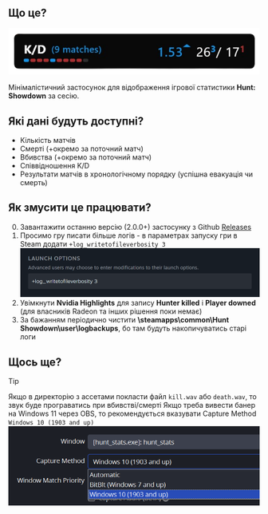 ## Що це?

![plot](./screens/kda_preview.png)

Мінімалістичний застосунок для відображення ігрової статистики **Hunt: Showdown** за сесію.

## Які дані будуть доступні?
- Кількість матчів
- Смерті (+окремо за поточний матч)
- Вбивства (+окремо за поточний матч)
- Співвідношення K/D
- Результати матчів в хронологічному порядку (успішна евакуація чи смерть)

## Як змусити це працювати?
0. Завантажити останню версію (2.0.0+) застосунку з Github [Releases](https://github.com/dealnotedev/dart_hunt_kda/releases)
1. Просимо гру писати більше логів - в параметрах запуску гри в Steam додати `+log_writetofileverbosity 3`
![plot](./screens/steam.png)
2. Увімкнути **Nvidia Highlights** для запису **Hunter killed** і **Player downed** (для власників Radeon та інших рішення поки немає)
3. За бажанням періодично чистити **\steamapps\common\Hunt Showdown\user\logbackups**, бо там будуть накопичуватись старі логи

## Щось ще?
> [!TIP]
> Якщо в директорію з ассетами покласти файл `kill.wav` або `death.wav`, то звук буде програватись при вбивстві/смерті
> Якщо треба вивести банер на Windows 11 через OBS, то рекомендується вказувати Capture Method `Windows 10 (1903 and up)`
![plot](./screens/obs_capture.png)
